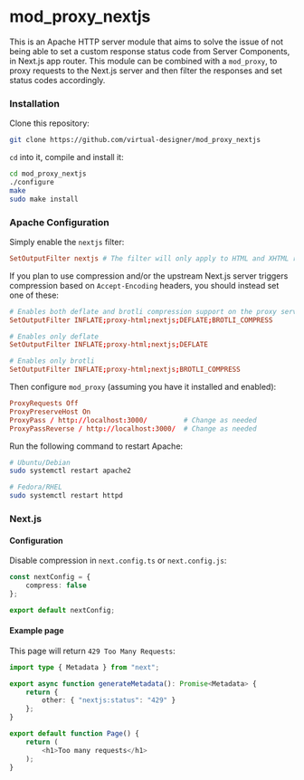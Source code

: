 # mod_proxy_nextjs

This is an Apache HTTP server module that aims to solve the issue of not being able to set a custom response status code from Server Components, in Next.js app router.
This module can be combined with a `mod_proxy`, to proxy requests to the Next.js server and then filter the responses and set status codes accordingly.

### Installation

Clone this repository:

```bash
git clone https://github.com/virtual-designer/mod_proxy_nextjs
```

`cd` into it, compile and install it:

```bash
cd mod_proxy_nextjs
./configure
make
sudo make install
```

### Apache Configuration

Simply enable the `nextjs` filter:

```conf
SetOutputFilter nextjs # The filter will only apply to HTML and XHTML response types
```

If you plan to use compression and/or the upstream Next.js server triggers compression based on `Accept-Encoding` headers, you should instead set one of these:

```conf
# Enables both deflate and brotli compression support on the proxy server
SetOutputFilter INFLATE;proxy-html;nextjs;DEFLATE;BROTLI_COMPRESS

# Enables only deflate
SetOutputFilter INFLATE;proxy-html;nextjs;DEFLATE

# Enables only brotli
SetOutputFilter INFLATE;proxy-html;nextjs;BROTLI_COMPRESS
```

Then configure `mod_proxy` (assuming you have it installed and enabled):

```conf
ProxyRequests Off
ProxyPreserveHost On
ProxyPass / http://localhost:3000/         # Change as needed
ProxyPassReverse / http://localhost:3000/  # Change as needed
```

Run the following command to restart Apache:

```bash
# Ubuntu/Debian
sudo systemctl restart apache2

# Fedora/RHEL
sudo systemctl restart httpd
```

### Next.js

#### Configuration

Disable compression in `next.config.ts` or `next.config.js`:

```ts
const nextConfig = {
    compress: false  
};

export default nextConfig;
```

#### Example page

This page will return `429 Too Many Requests`:

```ts
import type { Metadata } from "next";

export async function generateMetadata(): Promise<Metadata> {
    return {
        other: { "nextjs:status": "429" }
    };
}

export default function Page() {
    return (
        <h1>Too many requests</h1>
    );
}
```
